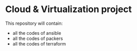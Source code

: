 # Cloud & Virtualization project

This repository will contain:
 - all the codes of ansible
 - all the codes of packers
 - all the codes of terraform
 
 
